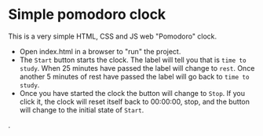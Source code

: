 # Simple pomodoro clock

This is a very simple HTML, CSS and JS web "Pomodoro" clock. 

* Open index.html in a browser to "run" the project.
* The `Start` button starts the clock. The label will tell you that is `time to study`. When 25 minutes have passed the label will change to `rest`. Once another 5 minutes of rest have passed the label will go back to `time to study`.
* Once you have started the clock the button will change to `Stop`. If you click it, the clock will reset itself back to 00:00:00, stop, and the button will change to the initial state of `Start`.

.